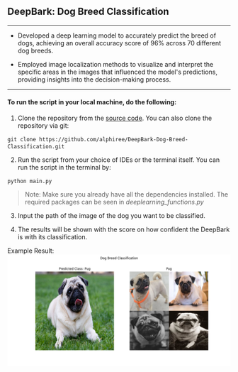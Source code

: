 ## DeepBark: Dog Breed Classification

---

-  Developed a deep learning model to accurately predict the breed of dogs, achieving an overall accuracy score of 96% across 70 different dog breeds.

- Employed image localization methods to visualize and interpret the specific areas in the images that influenced the model's predictions, providing insights into the decision-making process.

---


#### To run the script in your local machine, do the following:

1. Clone the repository from the [source code](https://github.com/alphiree/DeepBark-Dog-Breed-Classification). You can also clone the repository via git:

```
git clone https://github.com/alphiree/DeepBark-Dog-Breed-Classification.git
```

2. Run the script from your choice of IDEs or the terminal itself. You can run the script in the terminal by:

```
python main.py
```

> Note: Make sure you already have all the dependencies installed. The required packages can be seen in _deeplearning_functions.py_

3. Input the path of the image of the dog you want to be classified.
    
4. The results will be shown with the score on how confident the DeepBark is with its classification.
    

Example Result:
![Example Result](example.png "Example Result")


